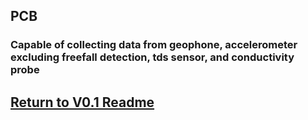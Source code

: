 ## PCB
### Capable of collecting data from geophone, accelerometer excluding freefall detection, tds sensor, and conductivity probe

## [Return to V0.1 Readme](https://github.com/ARTS-Laboratory/Solar-Charged-UAV-deployable-Penetrometer-System-for-Fault-Detection-of-Geological-Structures/tree/main/hardware_design/V0.0/V0.1)
